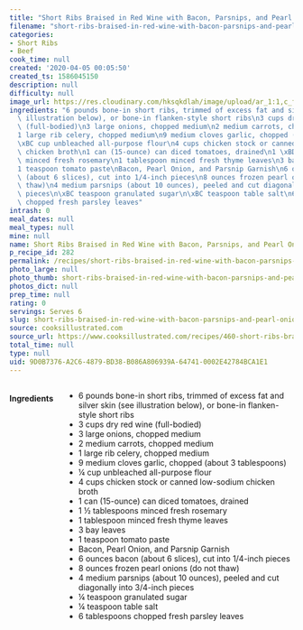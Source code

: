 ```yaml
---
title: "Short Ribs Braised in Red Wine with Bacon, Parsnips, and Pearl Onions"
filename: "short-ribs-braised-in-red-wine-with-bacon-parsnips-and-pearl-onions"
categories:
- Short Ribs
- Beef
cook_time: null
created: '2020-04-05 00:05:50'
created_ts: 1586045150
description: null
difficulty: null
image_url: https://res.cloudinary.com/hksqkdlah/image/upload/ar_1:1,c_fill,dpr_2.0,f_auto,fl_lossy.progressive.strip_profile,g_faces:auto,q_auto:low,w_344/41009-sfs-short-ribs-braised-in-red-wine-with-bacon-parsnips-and-pearl-onions-018
ingredients: "6 pounds bone-in short ribs, trimmed of excess fat and silver skin (see\
  \ illustration below), or bone-in flanken-style short ribs\n3 cups dry red wine\
  \ (full-bodied)\n3 large onions, chopped medium\n2 medium carrots, chopped medium\n\
  1 large rib celery, chopped medium\n9 medium cloves garlic, chopped (about 3 tablespoons)\n\
  \xBC cup unbleached all-purpose flour\n4 cups chicken stock or canned low-sodium\
  \ chicken broth\n1 can (15-ounce) can diced tomatoes, drained\n1 \xBD tablespoons\
  \ minced fresh rosemary\n1 tablespoon minced fresh thyme leaves\n3 bay leaves\n\
  1 teaspoon tomato paste\nBacon, Pearl Onion, and Parsnip Garnish\n6 ounces bacon\
  \ (about 6 slices), cut into 1/4-inch pieces\n8 ounces frozen pearl onions (do not\
  \ thaw)\n4 medium parsnips (about 10 ounces), peeled and cut diagonally into 3/4-inch\
  \ pieces\n\xBC teaspoon granulated sugar\n\xBC teaspoon table salt\n6 tablespoons\
  \ chopped fresh parsley leaves"
intrash: 0
meal_dates: null
meal_types: null
mine: null
name: Short Ribs Braised in Red Wine with Bacon, Parsnips, and Pearl Onions
p_recipe_id: 282
permalink: /recipes/short-ribs-braised-in-red-wine-with-bacon-parsnips-and-pearl-onions
photo_large: null
photo_thumb: short-ribs-braised-in-red-wine-with-bacon-parsnips-and-pearl-onions-thumb.jpg
photos_dict: null
prep_time: null
rating: 0
servings: Serves 6
slug: short-ribs-braised-in-red-wine-with-bacon-parsnips-and-pearl-onions
source: cooksillustrated.com
source_url: https://www.cooksillustrated.com/recipes/460-short-ribs-braised-in-red-wine-with-bacon-parsnips-and-pearl-onions?incode=MCSCD00L0&ref=new_search_experience_1&t=1586091052&t=1586091860
total_time: null
type: null
uid: 9D0B7376-A2C6-4879-BD38-B086A806939A-64741-0002E42784BCA1E1
---
```

<div class="large-8 medium-7 columns" id="writeup">	</div><!-- #writeup -->
</div><!-- #row-one -->
<div class="row" id="row-two">	<div class="medium-4 small-5 columns" id="ingredients"><h4>Ingredients</h4><div class="box box-ingredients content"><ul>
<li>6 pounds bone-in short ribs, trimmed of excess fat and silver skin (see illustration below), or bone-in flanken-style short ribs</li>
<li>3 cups dry red wine (full-bodied)</li>
<li>3 large onions, chopped medium</li>
<li>2 medium carrots, chopped medium</li>
<li>1 large rib celery, chopped medium</li>
<li>9 medium cloves garlic, chopped (about 3 tablespoons)</li>
<li>¼ cup unbleached all-purpose flour</li>
<li>4 cups chicken stock or canned low-sodium chicken broth</li>
<li>1 can (15-ounce) can diced tomatoes, drained</li>
<li>1 ½ tablespoons minced fresh rosemary</li>
<li>1 tablespoon minced fresh thyme leaves</li>
<li>3 bay leaves</li>
<li>1 teaspoon tomato paste</li>
<li>Bacon, Pearl Onion, and Parsnip Garnish</li>
<li>6 ounces bacon (about 6 slices), cut into 1/4-inch pieces</li>
<li>8 ounces frozen pearl onions (do not thaw)</li>
<li>4 medium parsnips (about 10 ounces), peeled and cut diagonally into 3/4-inch pieces</li>
<li>¼ teaspoon granulated sugar</li>
<li>¼ teaspoon table salt</li>
<li>6 tablespoons chopped fresh parsley leaves</li>
</ul>
</div>	</div>	<div class="medium-6 small-7 columns" id="directions">	</div>